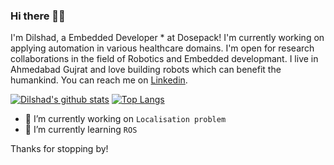 ### Hi there 👋🏻

<!--
**aaryapatel007/aaryapatel007** is a ✨ _special_ ✨ repository because its `README.md` (this file) appears on your GitHub profile. -->

I'm Dilshad, a Embedded Developer * at Dosepack! I'm currently working on applying automation in various healthcare domains. I'm open for research collaborations in the field of Robotics and Embedded developmant.
I live in Ahmedabad Gujrat and love building robots which can benefit the humankind.
You can reach me on [Linkedin](https://www.linkedin.com/in/dilshad-khan/). 

[![Dilshad's github stats](https://github-readme-stats.vercel.app/api?username=dil2743&theme=merko)](https://github.com/anuraghazra/github-readme-stats)
[![Top Langs](https://github-readme-stats.vercel.app/api/top-langs/?username=dil2743&theme=merko&layout=compact)](https://github.com/anuraghazra/github-readme-stats)

- 🔭 I’m currently working on `Localisation problem`
- 🌱 I’m currently learning `ROS`

Thanks for stopping by!


<!--
- 🔭 I’m currently working on ggg
- 🌱 I’m currently learning ...
- 👯 I’m looking to collaborate on ...
- 🤔 I’m looking for help with ...
- 💬 Ask me about ...
- 📫 How to reach me: ...
- 😄 Pronouns: ...
- ⚡ Fun fact: ...
-->

